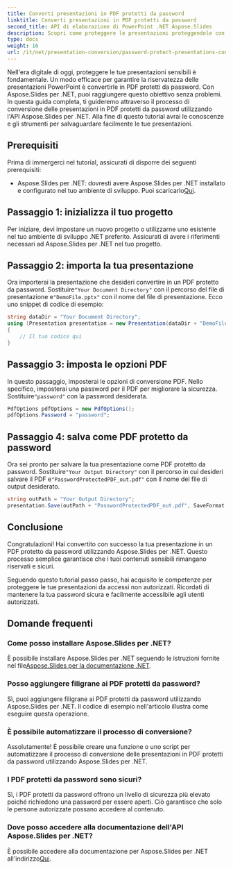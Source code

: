 ```yaml
---
title: Converti presentazioni in PDF protetti da password
linktitle: Converti presentazioni in PDF protetti da password
second_title: API di elaborazione di PowerPoint .NET Aspose.Slides
description: Scopri come proteggere le presentazioni proteggendole con password e convertendole in PDF utilizzando Aspose.Slides per .NET. Migliora subito la sicurezza dei dati.
type: docs
weight: 16
url: /it/net/presentation-conversion/password-protect-presentations-convert-to-password-protected-pdf/
---
```


Nell'era digitale di oggi, proteggere le tue presentazioni sensibili è fondamentale. Un modo efficace per garantire la riservatezza delle presentazioni PowerPoint è convertirle in PDF protetti da password. Con Aspose.Slides per .NET, puoi raggiungere questo obiettivo senza problemi. In questa guida completa, ti guideremo attraverso il processo di conversione delle presentazioni in PDF protetti da password utilizzando l'API Aspose.Slides per .NET. Alla fine di questo tutorial avrai le conoscenze e gli strumenti per salvaguardare facilmente le tue presentazioni.

## Prerequisiti

Prima di immergerci nel tutorial, assicurati di disporre dei seguenti prerequisiti:

-  Aspose.Slides per .NET: dovresti avere Aspose.Slides per .NET installato e configurato nel tuo ambiente di sviluppo. Puoi scaricarlo[Qui](https://releases.aspose.com/slides/net/).

## Passaggio 1: inizializza il tuo progetto

Per iniziare, devi impostare un nuovo progetto o utilizzarne uno esistente nel tuo ambiente di sviluppo .NET preferito. Assicurati di avere i riferimenti necessari ad Aspose.Slides per .NET nel tuo progetto.

## Passaggio 2: importa la tua presentazione

Ora importerai la presentazione che desideri convertire in un PDF protetto da password. Sostituire`"Your Document Directory"` con il percorso del file di presentazione e`"DemoFile.pptx"` con il nome del file di presentazione. Ecco uno snippet di codice di esempio:

```csharp
string dataDir = "Your Document Directory";
using (Presentation presentation = new Presentation(dataDir + "DemoFile.pptx"))
{
    // Il tuo codice qui
}
```

## Passaggio 3: imposta le opzioni PDF

 In questo passaggio, imposterai le opzioni di conversione PDF. Nello specifico, imposterai una password per il PDF per migliorare la sicurezza. Sostituire`"password"` con la password desiderata.

```csharp
PdfOptions pdfOptions = new PdfOptions();
pdfOptions.Password = "password";
```

## Passaggio 4: salva come PDF protetto da password

 Ora sei pronto per salvare la tua presentazione come PDF protetto da password. Sostituire`"Your Output Directory"` con il percorso in cui desideri salvare il PDF e`"PasswordProtectedPDF_out.pdf"` con il nome del file di output desiderato.

```csharp
string outPath = "Your Output Directory";
presentation.Save(outPath + "PasswordProtectedPDF_out.pdf", SaveFormat.Pdf, pdfOptions);
```

## Conclusione

Congratulazioni! Hai convertito con successo la tua presentazione in un PDF protetto da password utilizzando Aspose.Slides per .NET. Questo processo semplice garantisce che i tuoi contenuti sensibili rimangano riservati e sicuri.

Seguendo questo tutorial passo passo, hai acquisito le competenze per proteggere le tue presentazioni da accessi non autorizzati. Ricordati di mantenere la tua password sicura e facilmente accessibile agli utenti autorizzati.

## Domande frequenti

### Come posso installare Aspose.Slides per .NET?

 È possibile installare Aspose.Slides per .NET seguendo le istruzioni fornite nel file[Aspose.Slides per la documentazione .NET](https://docs.aspose.com/slides/net/).

### Posso aggiungere filigrane ai PDF protetti da password?

Sì, puoi aggiungere filigrane ai PDF protetti da password utilizzando Aspose.Slides per .NET. Il codice di esempio nell'articolo illustra come eseguire questa operazione.

### È possibile automatizzare il processo di conversione?

Assolutamente! È possibile creare una funzione o uno script per automatizzare il processo di conversione delle presentazioni in PDF protetti da password utilizzando Aspose.Slides per .NET.

### I PDF protetti da password sono sicuri?

Sì, i PDF protetti da password offrono un livello di sicurezza più elevato poiché richiedono una password per essere aperti. Ciò garantisce che solo le persone autorizzate possano accedere al contenuto.

### Dove posso accedere alla documentazione dell'API Aspose.Slides per .NET?

È possibile accedere alla documentazione per Aspose.Slides per .NET all'indirizzo[Qui](https://reference.aspose.com/slides/net/).